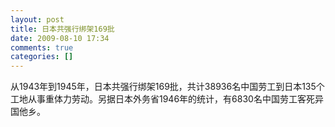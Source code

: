 ```yaml
---
layout: post
title: 日本共强行绑架169批
date: 2009-08-10 17:34
comments: true
categories: []
---
```

从1943年到1945年，日本共强行绑架169批，共计38936名中国劳工到日本135个工地从事重体力劳动。另据日本外务省1946年的统计，有6830名中国劳工客死异国他乡。
